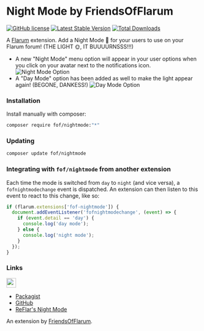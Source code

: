 # Night Mode by FriendsOfFlarum

[![GitHub license](https://img.shields.io/badge/license-MIT-blue.svg)](https://github.com/fof/nightmode/blob/master/LICENSE)
[![Latest Stable Version](https://img.shields.io/packagist/v/fof/nightmode.svg)](https://github.com/FriendsOfFlarum/nightmode)
[![Total Downloads](https://img.shields.io/packagist/dt/fof/nightmode.svg)](https://packagist.org/packages/fof/nightmode)

A [Flarum](http://flarum.org) extension. Add a Night Mode 🌙 for your users to use on your Flarum forum! (THE LIGHT 🌞, IT BUUUURNSSS!!!)
- A new "Night Mode" menu option will appear in your user options when you click on your avatar next to the notifications icon.
![Night Mode Option](https://i.imgur.com/x3Cvhic.png)
- A "Day Mode" option has been added as well to make the light appear again! (BEGONE, DANKESS!)
![Day Mode Option](https://i.imgur.com/ZJcDGQB.png)
### Installation

Install manually with composer:

```sh
composer require fof/nightmode:"*"
```

### Updating

```sh
composer update fof/nightmode
```

### Integrating with `fof/nightmode` from another extension

Each time the mode is switched from `day` to `night` (and vice versa), a `fofnightmodechange` event is dispatched. An extension can then listen to this event to react to this change, like so:

```js
if (flarum.extensions['fof-nightmode']) {
  document.addEventListener('fofnightmodechange', (event) => {
    if (event.detail == 'day') {
      console.log('day mode');
    } else {
      console.log('night mode');
    }
  });
}
```

### Links

[<img src="https://opencollective.com/fof/donate/button@2x.png?color=blue" height="25" />](https://opencollective.com/fof/donate)

- [Packagist](https://packagist.org/packages/fof/nightmode)
- [GitHub](https://github.com/FriendsOfFlarum/nightmode)
- [ReFlar's Night Mode](https://packagist.org/packages/reflar/nightmode)

An extension by [FriendsOfFlarum](https://github.com/FriendsOfFlarum).
